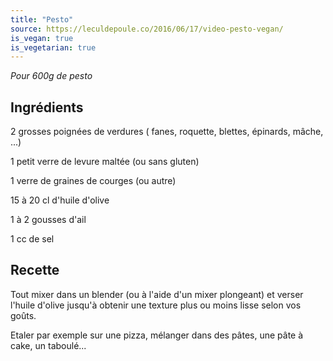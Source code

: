 ```yaml
---
title: "Pesto"
source: https://leculdepoule.co/2016/06/17/video-pesto-vegan/
is_vegan: true
is_vegetarian: true
---
```


*Pour 600g de pesto*

## Ingrédients


2 grosses poignées de verdures ( fanes, roquette, blettes, épinards, mâche, ...)

1 petit verre de levure maltée (ou sans gluten)

1 verre de graines de courges (ou autre)

15 à 20 cl d'huile d'olive

1 à 2 gousses d'ail

1 cc de sel

## Recette

Tout mixer dans un blender  (ou à l'aide d'un mixer plongeant) et verser l'huile d'olive jusqu'à obtenir une texture plus ou moins lisse selon vos goûts.

Etaler par exemple sur une pizza, mélanger dans des pâtes, une pâte à cake, un taboulé...
